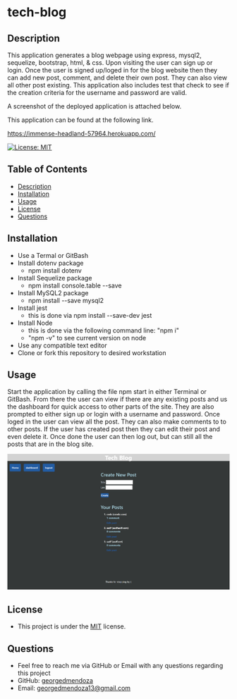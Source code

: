 # tech-blog

## Description 
  This application generates a blog webpage using express, mysql2, sequelize, bootstrap, html, & css. Upon visiting the user can sign up or login. Once the user is signed up/loged in for the blog website then they can add new post, comment, and delete their own post. They can also view all other post existing. This application also includes test that check to see if the creation criteria for the username and password are valid.

   A screenshot of the deployed application is attached below.

   This application can be found at the following link.
   
   https://immense-headland-57964.herokuapp.com/

  [![License: MIT](https://img.shields.io/badge/License-MIT-yellow.svg)](https://opensource.org/licenses/MIT)
  ## Table of Contents
  - [Description](#description)
  - [Installation](#installation)
  - [Usage](#usage)
  - [License](#license)
  - [Questions](#questions)

  ## Installation 
  - Use a Termal or GitBash
  - Install dotenv package
    - npm install dotenv
  - Install Sequelize package
    - npm install console.table --save
  - Install MySQL2 package 
    - npm install --save mysql2
  - Install jest 
    - this is done via npm install --save-dev jest
  - Install Node
    - this is done via the following command line: "npm i"
    - "npm -v" to see current version on node
  - Use any compatible text editor
  - Clone or fork this repository to desired workstation

  ## Usage 
  Start the application by calling the file npm start in either Terminal or GitBash. From there the user can view if there are any existing posts and us the dashboard for quick access to other parts of the site. They are also prompted to either sign up or login with a username and password. Once loged in the user can view all the post. They can also make comments to to other posts. If the user has created post then they can edit their post and even delete it. Once done the user can then log out, but can still all the posts that are in the blog site.

  ![screenshot](./public/images/screenshot.png)
  
  ## License
  - This project is under the [MIT](https://opensource.org/licenses/MIT) license. 

  ## Questions
  - Feel free to reach me via GitHub or Email with any questions regarding this project
  - GitHub: [georgedmendoza](https://github.com/georgedmendoza)
  - Email: [georgedmendoza13@gmail.com](mailto:georgedmendoza13@gmail.com)

